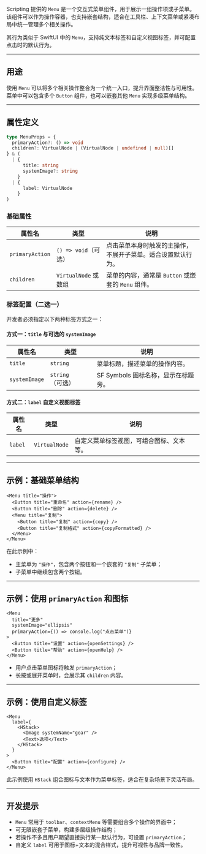 Scripting 提供的 `Menu` 是一个交互式菜单组件，用于展示一组操作项或子菜单。该组件可以作为操作容器，也支持嵌套结构，适合在工具栏、上下文菜单或紧凑布局中统一管理多个相关操作。

其行为类似于 SwiftUI 中的 `Menu`，支持纯文本标签和自定义视图标签，并可配置点击时的默认行为。

---

## 用途

使用 `Menu` 可以将多个相关操作整合为一个统一入口，提升界面整洁性与可用性。菜单中可以包含多个 `Button` 组件，也可以嵌套其他 `Menu` 实现多级菜单结构。

---

## 属性定义

```ts
type MenuProps = {
  primaryAction?: () => void
  children?: VirtualNode | (VirtualNode | undefined | null)[]
} & (
  | {
      title: string
      systemImage?: string
    }
  | {
      label: VirtualNode
    }
)
```

### 基础属性

| 属性名             | 类型                | 说明                                 |
| --------------- | ----------------- | ---------------------------------- |
| `primaryAction` | `() => void`（可选）  | 点击菜单本身时触发的主操作，不展开子菜单。适合设置默认行为。     |
| `children`      | `VirtualNode` 或数组 | 菜单的内容，通常是 `Button` 或嵌套的 `Menu` 组件。 |

### 标签配置（二选一）

开发者必须指定以下两种标签方式之一：

#### 方式一：`title` 与可选的 `systemImage`

| 属性名           | 类型           | 说明                      |
| ------------- | ------------ | ----------------------- |
| `title`       | `string`     | 菜单标题，描述菜单的操作内容。         |
| `systemImage` | `string`（可选） | SF Symbols 图标名称，显示在标题旁。 |

#### 方式二：`label` 自定义视图标签

| 属性名     | 类型            | 说明                   |
| ------- | ------------- | -------------------- |
| `label` | `VirtualNode` | 自定义菜单标签视图，可组合图标、文本等。 |

---

## 示例：基础菜单结构

```tsx
<Menu title="操作">
  <Button title="重命名" action={rename} />
  <Button title="删除" action={delete} />
  <Menu title="复制">
    <Button title="复制" action={copy} />
    <Button title="复制格式" action={copyFormatted} />
  </Menu>
</Menu>
```

在此示例中：

* 主菜单为 `"操作"`，包含两个按钮和一个嵌套的 `"复制"` 子菜单；
* 子菜单中继续包含两个按钮。

---

## 示例：使用 `primaryAction` 和图标

```tsx
<Menu
  title="更多"
  systemImage="ellipsis"
  primaryAction={() => console.log("点击菜单")}
>
  <Button title="设置" action={openSettings} />
  <Button title="帮助" action={openHelp} />
</Menu>
```

* 用户点击菜单图标将触发 `primaryAction`；
* 长按或展开菜单时，会展示其 `children` 内容。

---

## 示例：使用自定义标签

```tsx
<Menu
  label={
    <HStack>
      <Image systemName="gear" />
      <Text>选项</Text>
    </HStack>
  }
>
  <Button title="配置" action={configure} />
</Menu>
```

此示例使用 `HStack` 组合图标与文本作为菜单标签，适合在复杂场景下灵活布局。

---

## 开发提示

* `Menu` 常用于 `toolbar`、`contextMenu` 等需要组合多个操作的界面中；
* 可无限嵌套子菜单，构建多层级操作结构；
* 若操作不多且用户期望直接执行某一默认行为，可设置 `primaryAction`；
* 自定义 `label` 可用于图标+文本的混合样式，提升可视性与品牌一致性。
